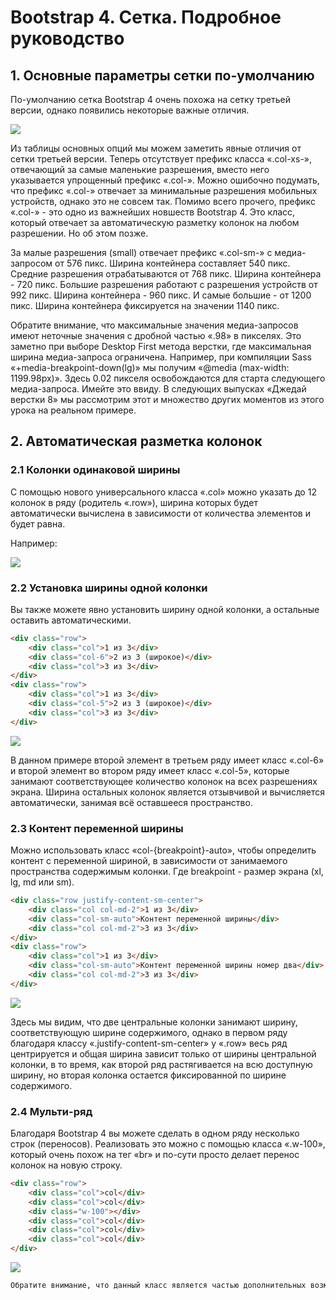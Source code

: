 # Bootstrap 4. Сетка. Подробное руководство
<h2>1. Основные параметры сетки по-умолчанию</h2>
<p>По-умолчанию сетка Bootstrap 4 очень похожа на сетку третьей версии, однако появились некоторые важные отличия.</p>
<img src="https://webdesign-master.ru/img/blog/html-css/bootstrap-4/1-1-grid-options.jpg"/>
<p>Из таблицы основных опций мы можем заметить явные отличия от сетки третьей версии. Теперь отсутствует префикс класса «.col-xs-», отвечающий за самые маленькие разрешения, вместо него указывается упрощенный префикс «.col-». Можно ошибочно подумать, что префикс «.col-» отвечает за минимальные разрешения мобильных устройств, однако это не совсем так. Помимо всего прочего, префикс «.col-» - это одно из важнейших новшеств Bootstrap 4. Это класс, который отвечает за автоматическую разметку колонок на любом разрешении. Но об этом позже.</p>
<p>За малые разрешения (small) отвечает префикс «.col-sm-» с медиа-запросом от 576 пикс. Ширина контейнера составляет 540 пикс. Средние разрешения отрабатываются от 768 пикс. Ширина контейнера - 720 пикс. Большие разрешения работают с разрешения устройств от 992 пикс. Ширина контейнера - 960 пикс. И самые большие - от 1200 пикс. Ширина контейнера фиксируется на значении 1140 пикс.</p>
<p>Обратите внимание, что максимальные значения медиа-запросов имеют неточные значения с дробной частью «.98» в пикселях. Это заметно при выборе Desktop First метода верстки, где максимальная ширина медиа-запроса ограничена. Например, при компиляции Sass «+media-breakpoint-down(lg)» мы получим «@media (max-width: 1199.98px)». Здесь 0.02 пикселя освобождаются для старта следующего медиа-запроса. Имейте это ввиду. В следующих выпусках «Джедай верстки 8» мы рассмотрим этот и множество других моментов из этого урока на реальном примере.</p>
<h2>2. Автоматическая разметка колонок</h2>
<h3>2.1 Колонки одинаковой ширины</h3>
<p>С помощью нового универсального класса «.col» можно указать до 12 колонок в ряду (родитель «.row»), ширина которых будет автоматически вычислена в зависимости от количества элементов и будет равна.</p>
<p>Например:</p>
<img src="https://webdesign-master.ru/img/blog/html-css/bootstrap-4/2-1-kolonki-odinakovoy-shiriny.jpg"/>
<h3>2.2 Установка ширины одной колонки</h3>
<p>Вы также можете явно установить ширину одной колонки, а остальные оставить автоматическими.</p>

```html
<div class="row">
    <div class="col">1 из 3</div>
    <div class="col-6">2 из 3 (широкое)</div>
    <div class="col">3 из 3</div>
</div>
<div class="row">
    <div class="col">1 из 3</div>
    <div class="col-5">2 из 3 (широкое)</div>
    <div class="col">3 из 3</div>
</div>
```

<img src="https://webdesign-master.ru/img/blog/html-css/bootstrap-4/2-2-ustanovka-shiriny-odnoy-kolonki.jpg"/>
<p>В данном примере второй элемент в третьем ряду имеет класс «.col-6» и второй элемент во втором ряду имеет класс «.col-5», которые занимают соответствующее количество колонок на всех разрешениях экрана. Ширина остальных колонок является отзывчивой и вычисляется автоматически, занимая всё оставшееся пространство.</p>
<h3>2.3 Контент переменной ширины</h3>
<p>Можно использовать класс «col-{breakpoint}-auto», чтобы определить контент с переменной шириной, в зависимости от занимаемого пространства содержимым колонки. Где breakpoint - размер экрана (xl, lg, md или sm).</p>

```html
<div class="row justify-content-sm-center">
    <div class="col col-md-2">1 из 3</div>
    <div class="col-sm-auto">Контент переменной ширины</div>
    <div class="col col-md-2">3 из 3</div>
</div>
<div class="row">
    <div class="col">1 из 3</div>
    <div class="col-sm-auto">Контент переменной ширины номер два</div>
    <div class="col col-md-2">3 из 3</div>
</div>
```

<img src="https://webdesign-master.ru/img/blog/html-css/bootstrap-4/2-3-kontent-peremennoy-shiriny.jpg"/>
<p>
Здесь мы видим, что две центральные колонки занимают ширину, соответствующую ширине содержимого, однако в первом ряду благодаря классу «.justify-content-sm-center» у «.row» весь ряд центрируется и общая ширина зависит только от ширины центральной колонки, в то время, как второй ряд растягивается на всю доступную ширину, но вторая колонка остается фиксированной по ширине содержимого.</p>
<h3>2.4 Мульти-ряд</h3>
<p>Благодаря Bootstrap 4 вы можете сделать в одном ряду несколько строк (переносов). Реализовать это можно с помощью класса «.w-100», который очень похож на тег «br» и по-сути просто делает перенос колонок на новую строку.</p>

```html
<div class="row">
    <div class="col">col</div>
    <div class="col">col</div>
    <div class="w-100"></div>
    <div class="col">col</div>
    <div class="col">col</div>
    <div class="col">col</div>
</div>
```

<img src="https://webdesign-master.ru/img/blog/html-css/bootstrap-4/2-4-multi-ryad.jpg"/>

```bash
Обратите внимание, что данный класс является частью дополнительных возможностей Bootstrap 4, которые подключаются к проекту отдельно в случае использования Sass версии проекта Bootstrap и находятся в папке «scss/utilities». Вы также можете подключить другие плагины из этой папки к вашему проекту по необходимости.
```
